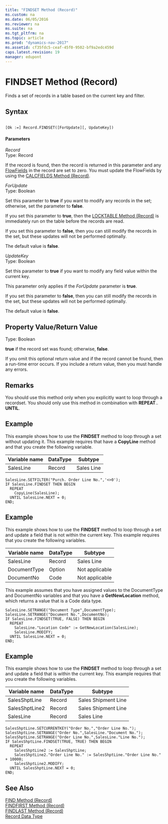 ```yaml
---
title: "FINDSET Method (Record)"
ms.custom: na
ms.date: 06/05/2016
ms.reviewer: na
ms.suite: na
ms.tgt_pltfrm: na
ms.topic: article
ms.prod: "dynamics-nav-2017"
ms.assetid: cf35fdc5-ceaf-45f0-9502-bf9a2edc459d
caps.latest.revision: 19
manager: edupont
---
```

# FINDSET Method (Record)
Finds a set of records in a table based on the current key and filter.  
  
## Syntax  
  
```  
  
[Ok :=] Record.FINDSET([ForUpdate][, UpdateKey])  
```  
  
#### Parameters  
 *Record*  
 Type: Record  
  
 If the record is found, then the record is returned in this parameter and any [FlowFields](FlowFields.md) in the record are set to zero. You must update the FlowFields by using the [CALCFIELDS Method \(Record\)](devenv-CALCFIELDS-Method-Record.md).  
  
 *ForUpdate*  
 Type: Boolean  
  
 Set this parameter to **true** if you want to modify any records in the set; otherwise, set the parameter to **false**.  
  
 If you set this parameter to **true**, then the [LOCKTABLE Method \(Record\)](devenv-LOCKTABLE-Method-Record.md) is immediately run on the table before the records are read.  
  
 If you set this parameter to **false**, then you can still modify the records in the set, but these updates will not be performed optimally.  
  
 The default value is **false**.  
  
 *UpdateKey*  
 Type: Boolean  
  
 Set this parameter to **true** if you want to modify any field value within the current key.  
  
 This parameter only applies if the *ForUpdate* parameter is **true**.  
  
 If you set this parameter to **false**, then you can still modify the records in the set, but these updates will not be performed optimally.  
  
 The default value is **false**.  
  
## Property Value/Return Value  
 Type: Boolean  
  
 **true** if the record set was found; otherwise, **false**.  
  
 If you omit this optional return value and if the record cannot be found, then a run-time error occurs. If you include a return value, then you must handle any errors.  
  
## Remarks  
 You should use this method only when you explicitly want to loop through a recordset. You should only use this method in combination with **REPEAT**.. **UNTIL**.  
  
## Example  
 This example shows how to use the **FINDSET** method to loop through a set without updating it. This example requires that have a **CopyLine** method and that you create the following variable.  
  
|Variable name|DataType|Subtype|  
|-------------------|--------------|-------------|  
|SalesLine|Record|Sales Line|  
  
```  
SalesLine.SETFILTER("Purch. Order Line No.",'<>0');  
IF SalesLine.FINDSET THEN BEGIN  
  REPEAT  
    CopyLine(SalesLine);  
  UNTIL SalesLine.NEXT = 0;  
END;  
```  
  
## Example  
 This example shows how to use the **FINDSET** method to loop through a set and update a field that is not within the current key. This example requires that you create the following variables.  
  
|Variable name|DataType|Subtype|  
|-------------------|--------------|-------------|  
|SalesLine|Record|Sales Line|  
|DocumentType|Option|Not applicable|  
|DocumentNo|Code|Not applicable|  
  
 This example assumes that you have assigned values to the DocumentType and DocumentNo variables and that you have a **GetNewLocation** method, which returns a value that is a Code data type.  
  
```  
SalesLine.SETRANGE("Document Type",DocumentType);  
SalesLine.SETRANGE("Document No.",DocumentNo);  
IF SalesLine.FINDSET(TRUE, FALSE) THEN BEGIN  
  REPEAT  
    SalesLine."Location Code" := GetNewLocation(SalesLine);  
    SalesLine.MODIFY;  
  UNTIL SalesLine.NEXT = 0;  
END;  
```  
  
## Example  
 This example shows how to use the **FINDSET** method to loop through a set and update a field that is within the current key. This example requires that you create the following variables.  
  
|Variable name|DataType|Subtype|  
|-------------------|--------------|-------------|  
|SalesShptLine|Record|Sales Shipment Line|  
|SalesShptLine2|Record|Sales Shipment Line|  
|SalesLine|Record|Sales Line|  
  
```  
SalesShptLine.SETCURRENTKEY("Order No.","Order Line No.");  
SalesShptLine.SETRANGE("Order No.",SalesLine."Document No.");  
SalesShptLine.SETRANGE("Order Line No.",SalesLine."Line No.");  
IF SalesShptLine.FINDSET(TRUE, TRUE) THEN BEGIN  
  REPEAT  
    SalesShptLine2 := SalesShptLine;  
    SalesShptLine2."Order Line No." := SalesShptLine."Order Line No." + 10000;  
    SalesShptLine2.MODIFY;  
  UNTIL SalesShptLine.NEXT = 0;  
END;  
```  
  
## See Also  
 [FIND Method \(Record\)](devenv-FIND-Method-Record.md)   
 [FINDFIRST Method \(Record\)](devenv-FINDFIRST-Method-Record.md)   
 [FINDLAST Method \(Record\)](devenv-FINDLAST-Method-Record.md)   
 [Record Data Type](Record-Data-Type.md)